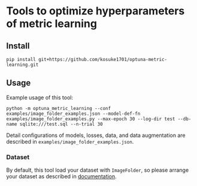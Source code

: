 # Tools to optimize hyperparameters of metric learning

## Install

```
pip install git+https://github.com/kosuke1701/optuna-metric-learning.git
```

## Usage

Example usage of this tool:

```
python -m optuna_metric_learning --conf examples/image_folder_examples.json --model-def-fn examples/image_folder_examples.py --max-epoch 30 --log-dir test --db-name sqlite:///test.sql --n-trial 30
```

Detail configurations of models, losses, data, and data augmentation are described in `examples/image_folder_examples.json`.

### Dataset

By default, this tool load your dataset with `ImageFolder`, so please arrange your dataset as described in [documentation](https://pytorch.org/docs/stable/torchvision/datasets.html#imagefolder).
